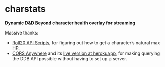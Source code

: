 charstats
=========

**Dynamic [D&D Beyond](https://dndbeyond.com) character health overlay for streaming**

Massive thanks:
* [Roll20 API Scripts](https://github.com/RobinKuiper/Roll20APIScripts), for figuring out how to get a character’s natural max HP.
* [CORS Anywhere](https://github.com/Rob--W/cors-anywhere) and its [live version at herokuapp](https://cors-anywhere.herokuapp.com), for making querying the DDB API possible without having to set up a server.
